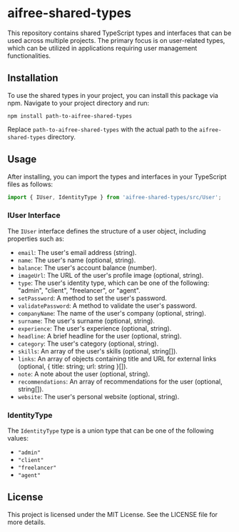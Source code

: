 # aifree-shared-types

This repository contains shared TypeScript types and interfaces that can be used across multiple projects. The primary focus is on user-related types, which can be utilized in applications requiring user management functionalities.

## Installation

To use the shared types in your project, you can install this package via npm. Navigate to your project directory and run:

```
npm install path-to-aifree-shared-types
```

Replace `path-to-aifree-shared-types` with the actual path to the `aifree-shared-types` directory.

## Usage

After installing, you can import the types and interfaces in your TypeScript files as follows:

```typescript
import { IUser, IdentityType } from 'aifree-shared-types/src/User';
```

### IUser Interface

The `IUser` interface defines the structure of a user object, including properties such as:

- `email`: The user's email address (string).
- `name`: The user's name (optional, string).
- `balance`: The user's account balance (number).
- `imageUrl`: The URL of the user's profile image (optional, string).
- `type`: The user's identity type, which can be one of the following: "admin", "client", "freelancer", or "agent".
- `setPassword`: A method to set the user's password.
- `validatePassword`: A method to validate the user's password.
- `companyName`: The name of the user's company (optional, string).
- `surname`: The user's surname (optional, string).
- `experience`: The user's experience (optional, string).
- `headline`: A brief headline for the user (optional, string).
- `category`: The user's category (optional, string).
- `skills`: An array of the user's skills (optional, string[]).
- `links`: An array of objects containing title and URL for external links (optional, { title: string; url: string }[]).
- `note`: A note about the user (optional, string).
- `recommendations`: An array of recommendations for the user (optional, string[]).
- `website`: The user's personal website (optional, string).

### IdentityType

The `IdentityType` type is a union type that can be one of the following values:

- `"admin"`
- `"client"`
- `"freelancer"`
- `"agent"`

## License

This project is licensed under the MIT License. See the LICENSE file for more details.